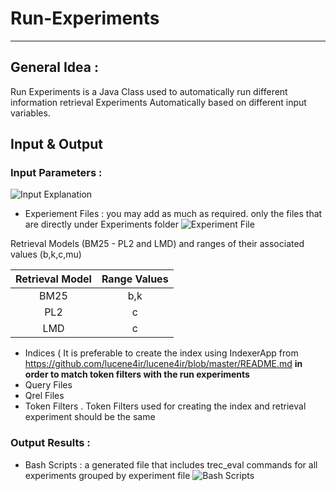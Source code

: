 # Run-Experiments
---

## General Idea  :

Run Experiments is a Java Class used to automatically run different information retrieval Experiments Automatically based on different input variables.

## Input & Output

### Input Parameters :

![Input Explanation](https://user-images.githubusercontent.com/47518534/56099576-a984b580-5f06-11e9-938e-185cdf3798b9.jpg "Input Explanation")

* Experiement Files : you may add as much as required. only the files that are directly under Experiments folder
![Experiment File](https://user-images.githubusercontent.com/47518534/56101855-2b350d00-5f20-11e9-90e3-98c0f2e9297b.jpg "Experiment File")


Retrieval Models (BM25 - PL2 and LMD) and ranges of their associated values (b,k,c,mu)

| Retrieval Model | Range Values |
|:---:|:---:|
|BM25|b,k|
|PL2|c|
|LMD|c|

* Indices ( It is preferable to create the index using IndexerApp from https://github.com/lucene4ir/lucene4ir/blob/master/README.md __in order to match token filters with the run experiments__
* Query Files
* Qrel Files
* Token Filters . Token Filters used for creating the index and retrieval experiment should be the same


### Output Results :


* Bash Scripts : a generated file that includes trec_eval commands for all experiments grouped by experiment file
![Bash Scripts](https://user-images.githubusercontent.com/47518534/56102807-4e16ef80-5f27-11e9-8ae0-aa5654ea6601.jpg
 "Bash Scripts")

